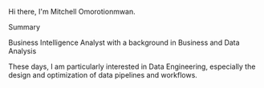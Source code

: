 Hi there, I'm Mitchell Omorotionmwan.

Summary

Business Intelligence Analyst with a background in Business and Data Analysis

These days, I am particularly interested in Data Engineering, especially the design and optimization of data pipelines and workflows. 
